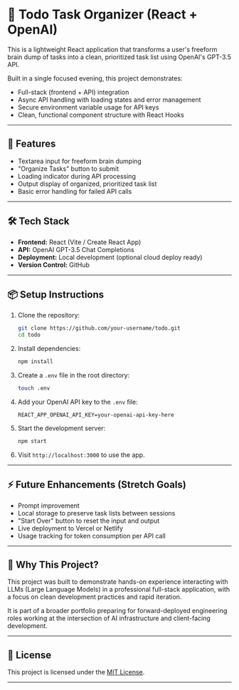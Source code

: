 # 🧠 Todo Task Organizer (React + OpenAI)

This is a lightweight React application that transforms a user's freeform brain dump of tasks into a clean, prioritized task list using OpenAI's GPT-3.5 API.

Built in a single focused evening, this project demonstrates:
- Full-stack (frontend + API) integration
- Async API handling with loading states and error management
- Secure environment variable usage for API keys
- Clean, functional component structure with React Hooks

---

## 🚀 Features

- Textarea input for freeform brain dumping
- "Organize Tasks" button to submit
- Loading indicator during API processing
- Output display of organized, prioritized task list
- Basic error handling for failed API calls

---

## 🛠 Tech Stack

- **Frontend:** React (Vite / Create React App)
- **API:** OpenAI GPT-3.5 Chat Completions
- **Deployment:** Local development (optional cloud deploy ready)
- **Version Control:** GitHub

---

## 📦 Setup Instructions

1. Clone the repository:
    ```bash
    git clone https://github.com/your-username/todo.git
    cd todo
    ```

2. Install dependencies:
    ```bash
    npm install
    ```

3. Create a `.env` file in the root directory:
    ```bash
    touch .env
    ```

4. Add your OpenAI API key to the `.env` file:
    ```env
    REACT_APP_OPENAI_API_KEY=your-openai-api-key-here
    ```

5. Start the development server:
    ```bash
    npm start
    ```

6. Visit `http://localhost:3000` to use the app.

---

## ⚡ Future Enhancements (Stretch Goals)

- Prompt improvement
- Local storage to preserve task lists between sessions
- "Start Over" button to reset the input and output
- Live deployment to Vercel or Netlify
- Usage tracking for token consumption per API call

---

## 🎯 Why This Project?

This project was built to demonstrate hands-on experience interacting with LLMs (Large Language Models) in a professional full-stack application, with a focus on clean development practices and rapid iteration.

It is part of a broader portfolio preparing for forward-deployed engineering roles working at the intersection of AI infrastructure and client-facing development.

---

## 📄 License

This project is licensed under the [MIT License](LICENSE).

---

